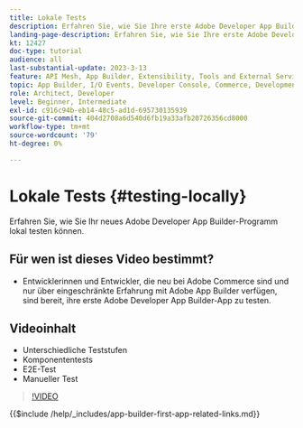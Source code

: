 ```yaml
---
title: Lokale Tests
description: Erfahren Sie, wie Sie Ihre erste Adobe Developer App Builder-App testen.
landing-page-description: Erfahren Sie, wie Sie Ihre erste Adobe Developer App Builder-App testen.
kt: 12427
doc-type: tutorial
audience: all
last-substantial-update: 2023-3-13
feature: API Mesh, App Builder, Extensibility, Tools and External Services, Backend Development
topic: App Builder, I/O Events, Developer Console, Commerce, Development, Integrations
role: Architect, Developer
level: Beginner, Intermediate
exl-id: c916c94b-eb14-48c5-ad1d-695730135939
source-git-commit: 404d2708a6d540d6fb19a33afb20726356cd8000
workflow-type: tm+mt
source-wordcount: '79'
ht-degree: 0%

---
```


# Lokale Tests {#testing-locally}

Erfahren Sie, wie Sie Ihr neues Adobe Developer App Builder-Programm lokal testen können.

## Für wen ist dieses Video bestimmt?

* Entwicklerinnen und Entwickler, die neu bei Adobe Commerce sind und nur über eingeschränkte Erfahrung mit Adobe App Builder verfügen, sind bereit, ihre erste Adobe Developer App Builder-App zu testen.

## Videoinhalt

* Unterschiedliche Teststufen
* Komponententests
* E2E-Test
* Manueller Test

>[!VIDEO](https://video.tv.adobe.com/v/3416594?quality=12&learn=on)

{{$include /help/_includes/app-builder-first-app-related-links.md}}
